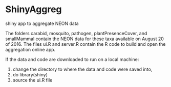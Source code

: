 # ShinyAggreg
shiny app to aggregate NEON data

The folders carabid, mosquito, pathogen, plantPresenceCover, and smallMammal contain the NEON data for these taxa available on August 20 of 2016. The files ui.R and server.R contain the R code to build and open the aggregation online app.  

If the data and code are downloaded to run on a local machine:

1. change the directory to where the data and code were saved into,
2. do library(shiny)
3. source the ui.R file
